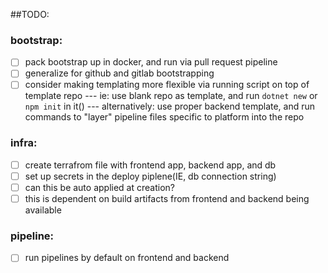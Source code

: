 

##TODO:
### bootstrap:
- [ ] pack bootstrap up in docker, and run via pull request pipeline
- [ ] generalize for github and gitlab bootstrapping
- [ ] consider making templating more flexible via running script on top of template repo
---   ie: use blank repo as template, and run `dotnet new` or `npm init` in it()
---   alternatively: use proper backend template, and run commands to "layer" pipeline files specific to platform into the repo
### infra:
- [ ] create terrafrom file with frontend app, backend app, and db
- [ ] set up secrets in the deploy piplene(IE, db connection string) 
- [ ] can this be auto applied at creation? 
- [ ] this is dependent on build artifacts from frontend and backend being available
### pipeline:
- [ ] run pipelines by default on frontend and backend
